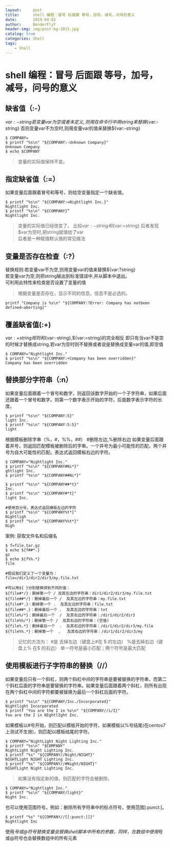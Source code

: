 ```yaml
---
layout:     post   
title:      shell 编程：冒号 后面跟 等号，加号，减号，问号的意义
date:       2019-04-03 				
author:     BenderFlyY 						
header-img: img/post-bg-2015.jpg 	
catalog: true 		
categories: Shell			
tags:								
    - Shell
---
```


# shell 编程：冒号 后面跟 等号，加号，减号，问号的意义

## 缺省值（:-）
${var:-string}
若变量var为空或者未定义,则用在命令行中用string来替换${var:-string}
否则变量var不为空时,则用变量var的值来替换${var:-string}
```
$ COMPANY=
$ printf "%s\n" "${COMPANY:-Unknown Company}"
Unknown Company
$ echo $COMPANY

```
> 变量的实际值保持不变。


## 指定缺省值（:=）

如果变量后面跟着冒号和等号，则给空变量指定一个缺省值。
```
$ printf "%s\n" "${COMPANY:=Nightlight Inc.}"
Nightlight Inc.
$ printf "%s\n" "${COMPANY}”
Nightlight Inc.
```
> 变量的实际值已经改变了。
比较${var:-string}和${var:=string} 后者发现$var为空时,把string赋值给了var    
后者是一种赋值默认值的常见做法   


## 变量是否存在检查（:?）
替换规则:若变量var不为空,则用变量var的值来替换${var:?string}   
若变量var为空,则把string输出到标准错误中,并从脚本中退出。   
可利用此特性来检查是否设置了变量的值    
> 根据变量是否存在，显示不同的信息。信息不是必选的。   
```
printf "Company is %s\n" "${COMPANY:?Error: Company has notbeen defined—aborting}"
```

## 覆盖缺省值(:+)
${var:+string}
规则和${var:-string},${var:=string}的完全相反
即只有当var不是空的时候才替换成string,若var为空时则不替换或者说是替换成变量var的值,即空值
```
$ COMPANY="Nightlight Inc."
$ printf "%s\n" "${COMPANY:+Company has been overridden}"
Company has been overridden
```


## 替换部分字符串（:n）

如果变量后面跟着一个冒号和数字，则返回该数字开始的一个子字符串，如果后面还跟着一个冒号和数字。则第一个数字表示开始的字符，后面数字表示字符的长度。
```
$ printf "%s\n" "${COMPANY:5}"
light Inc.
$ printf "%s\n" "${COMPANY:5:5}"
light
```


根据模板删除字串（%，#，%%，##）
#删除左边,%删除右边
如果变量后面跟着井号，则返回匹配模板被删除后的字串。一个井号为最小可能性的匹配，两个井号为自大可能性的匹配。表达式返回模板右边的字符。
```
$ COMPANY="Nightlight Inc."
$ printf "%s\n" "${COMPANY#Ni*}"
ghtlight Inc.
$ printf "%s\n" "${COMPANY##Ni*}"

$ printf "%s\n" "${COMPANY##*t}"
Inc.
$ printf "%s\n" "${COMPANY#*t}"
light Inc.

#使用百分号，表达式返回模板左边的字符
$ printf "%s\n" "${COMPANY%t*}"
Nightligh
$ printf "%s\n" "${COMPANY%%t*}"
Nigh
```

案例:
获取文件名和后缀名
```
$ f=file.tar.gz
$ echo ${f##*.}
gz
$ echo ${f%%.*}
file

#假设我们定义了一个变量为：
file=/dir1/dir2/dir3/my.file.txt

#可以用${ }分别替换得到不同的值：
${file#*/}：删掉第一个 / 及其左边的字符串：dir1/dir2/dir3/my.file.txt
${file##*/}：删掉最后一个 /  及其左边的字符串：my.file.txt
${file#*.}：删掉第一个 .  及其左边的字符串：file.txt
${file##*.}：删掉最后一个 .  及其左边的字符串：txt
${file%/*}：删掉最后一个  /  及其右边的字符串：/dir1/dir2/dir3
${file%%/*}：删掉第一个 /  及其右边的字符串：(空值)
${file%.*}：删掉最后一个  .  及其右边的字符串：/dir1/dir2/dir3/my.file
${file%%.*}：删掉第一个  .   及其右边的字符串：/dir1/dir2/dir3/my

```
>记忆的方法为：
>#是 去掉左边（键盘上#在 $ 的左边）
>%是去掉右边（键盘上% 在$ 的右边）
>单一符号是最小匹配；两个符号是最大匹配

## 使用模板进行子字符串的替换（//）

如果变量后只有一个斜杠，则两个斜杠中间的字符串是要被替换的字符串，而第二个斜杠后面的字符串是要替换的字符串。如果变量后面跟着两个斜杠，则所有出现在两个斜杠中间的字符都要被替换为最后一个斜杠后面的字符。
```
$ printf "%s\n" "${COMPANY/Inc./Incorporated}"
Nightlight Incorporated
$ printf "You are the I in %s\n" "${COMPANY//i/I}"
You are the I in NIghtlIght Inc.
```
如果模板以#号开始，则匹配以模板开始的字符，如果模板以%号结尾(在centos7上测试不生效)，则匹配以模板结尾的字符。
```
$ COMPANY="NightLight Night Lighting Inc."
$ printf "%s\n" "$COMPANY"
NightLight Night Lighting Inc.
$ printf "%s" "${COMPANY//Night/NIGHT}"
NIGHTLight NIGHT Lighting Inc.
$ printf "%s" "${COMPANY//#Night/NIGHT}"
NIGHTLight Night Lighting Inc.
```
> 如果没有指定新的值，则匹配的字符会被删除。    
```
$ COMPANY="Nightlight Inc."
$ printf "%s\n" "${COMPANY/light}"
Night Inc.
```
也可以使用范围符号。例如：删除所有字符串中的标点符号，使用范围[:punct:]。
```
$ printf "%s" "${COMPANY//[[:punct:]]}"
Nightlight Inc
```
使用*号或@符号替换变量会替换shell脚本中所有的参数，同样，在数组中使用*号或@符号也会替换数组中的所有元素
